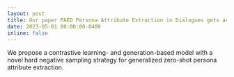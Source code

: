 ```yaml
---
layout: post
title: Our paper PAED Persona Attribute Extraction in Dialogues gets accepted in ACL 2023!
date: 2023-05-01 00:00:00-0400
inline: false
---
```


We propose a contrastive learning- and generation-based model with a novel hard negative sampling strategy for generalized zero-shot persona attribute extraction.
